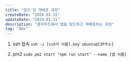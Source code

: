 ```yaml
---
title: "빌드 및 재배포 과정"
createDate: "2024-01-31"
updateDate: "2024-01-31"
description: "클라우드에서 앱을 빌드하고 재배포하는 과정"
tag: "dev"
---
```


1. ssh 접속
   `ssh -i [ssh키 이름].key ubuntu@[IP주소]`

1. pm2
   `sudo pm2 start "npm run start" --name [앱 이름]`
